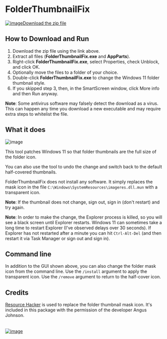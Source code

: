 # FolderThumbnailFix

[![image](https://github.com/LesFerch/WinSetView/assets/79026235/0188480f-ca53-45d5-b9ff-daafff32869e)Download the zip file](https://github.com/LesFerch/FolderThumbnailFix/releases/download/1.0.5/FolderThumbnailFix.zip)

## How to Download and Run

1. Download the zip file using the link above.
2. Extract all files (**FolderThumbnailFix.exe** and **AppParts**).
3. Right-click **FolderThumbnailFix.exe**, select Properties, check Unblock, and click OK.
4. Optionally move the files to a folder of your choice.
5. Double-click **FolderThumbnailFix.exe** to change the Windows 11 folder thumbnail style.
6. If you skipped step 3, then, in the SmartScreen window, click More info and then Run anyway.

**Note**: Some antivirus software may falsely detect the download as a virus. This can happen any time you download a new executable and may require extra steps to whitelist the file.

## What it does

![image](https://github.com/user-attachments/assets/e5be5692-889c-457d-8e9c-0dddeb651c2d)

This tool patches Windows 11 so that folder thumbnails are the full size of the folder icon.

You can also use the tool to undo the change and switch back to the default half-covered thumbnails.

FolderThumbnailFix does not install any software. It simply replaces the mask icon in the file `C:\Windows\SystemResources\imageres.dll.mun` with a transparent icon.

**Note**: If the thumbnail does not change, sign out, sign in (don't restart) and try again.

**Note**: In order to make the change, the Explorer process is killed, so you will see a black screen until Explorer restarts. Windows 11 can sometimes take a long time to restart Explorer (I've observed delays over 30 seconds). If Explorer has not restarted after a minute you can hit `Ctrl-Alt-Del` (and then restart it via Task Manager or sign out and sign in).

## Command line

In addition to the GUI shown above, you can also change the folder mask icon from the command line. Use the `/install` argument to apply the transparent icon. Use the `/remove` argument to return to the half-cover icon.

## Credits

[Resource Hacker](https://www.angusj.com/resourcehacker/) is used to replace the folder thumbnail mask icon. It's included in this package with the permission of the developer Angus Johnson.
\
\
\
[![image](https://github.com/LesFerch/WinSetView/assets/79026235/63b7acbc-36ef-4578-b96a-d0b7ea0cba3a)](https://github.com/LesFerch/FolderThumbnailFix)

